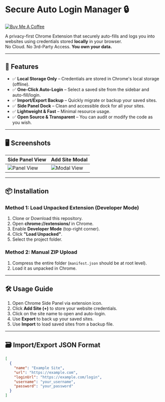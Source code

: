 # Secure Auto Login Manager 🔒

[![Buy Me A Coffee](https://img.shields.io/badge/Buy%20Me%20a%20Coffee-%E2%98%95-yellow?style=for-the-badge)](https://www.buymeacoffee.com/shivshankarnamdev)

A privacy-first Chrome Extension that securely auto-fills and logs you into websites using credentials stored **locally** in your browser.  
No Cloud. No 3rd-Party Access. **You own your data.**

---

## 🚀 Features
- ✅ **Local Storage Only** – Credentials are stored in Chrome's local storage (offline).
- ✅ **One-Click Auto-Login** – Select a saved site from the sidebar and auto-fill/login.
- ✅ **Import/Export Backup** – Quickly migrate or backup your saved sites.
- ✅ **Side Panel Dock** – Clean and accessible dock for all your sites.
- ✅ **Lightweight & Fast** – Minimal resource usage.
- ✅ **Open Source & Transparent** – You can audit or modify the code as you wish.

---

## 🖥️ Screenshots

| Side Panel View | Add Site Modal |
|-----------------|----------------|
| ![Panel View](https://dummyimage.com/300x200/1976d2/ffffff&text=Site+List+Panel) | ![Modal View](https://dummyimage.com/300x200/43a047/ffffff&text=Add+Site+Modal) |

---

## 📦 Installation

### Method 1: Load Unpacked Extension (Developer Mode)
1. Clone or Download this repository.
2. Open **chrome://extensions/** in Chrome.
3. Enable **Developer Mode** (top-right corner).
4. Click **"Load Unpacked"**.
5. Select the project folder.

### Method 2: Manual ZIP Upload
1. Compress the entire folder (`manifest.json` should be at root level).
2. Load it as unpacked in Chrome.

---

## 🛠️ Usage Guide
1. Open Chrome Side Panel via extension icon.
2. Click **Add Site (+)** to store your website credentials.
3. Click on the site name to open and auto-login.
4. Use **Export** to back up your saved sites.
5. Use **Import** to load saved sites from a backup file.

---

## 🗃️ Import/Export JSON Format
```json
[
  {
    "name": "Example Site",
    "url": "https://example.com",
    "loginUrl": "https://example.com/login",
    "username": "your_username",
    "password": "your_password"
  }
]
